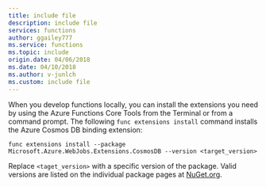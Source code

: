 ```yaml
---
title: include file
description: include file
services: functions
author: ggailey777
ms.service: functions
ms.topic: include
origin.date: 04/06/2018
ms.date: 04/10/2018
ms.author: v-junlch
ms.custom: include file
---
```


When you develop functions locally, you can install the extensions you need by using the Azure Functions Core Tools from the Terminal or from a command prompt. The following `func extensions install` command installs the Azure Cosmos DB binding extension:

```
func extensions install --package Microsoft.Azure.WebJobs.Extensions.CosmosDB --version <target_version>
```

Replace `<taget_version>` with a specific version of the package. Valid versions are listed on the individual package pages at [NuGet.org](https://nuget.org).

